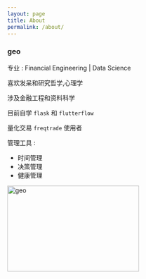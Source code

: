 ```yaml
---
layout: page
title: About
permalink: /about/
---
```


<h3>geo</h3>

专业 : Financial Engineering \| Data Science

喜欢发呆和研究哲学,心理学

涉及金融工程和资料科学

目前自学 `flask` 和 `flutterflow`

量化交易 `freqtrade` 使用者

管理工具 :

- 时间管理
- 决策管理
- 健康管理

<p>
<img align="left" width='300' height='195' src="https://github-readme-stats.vercel.app/api/top-langs/?username=geomuse&count_private=true&show_icons=true&layout=compact" alt="geo"/>
</p>